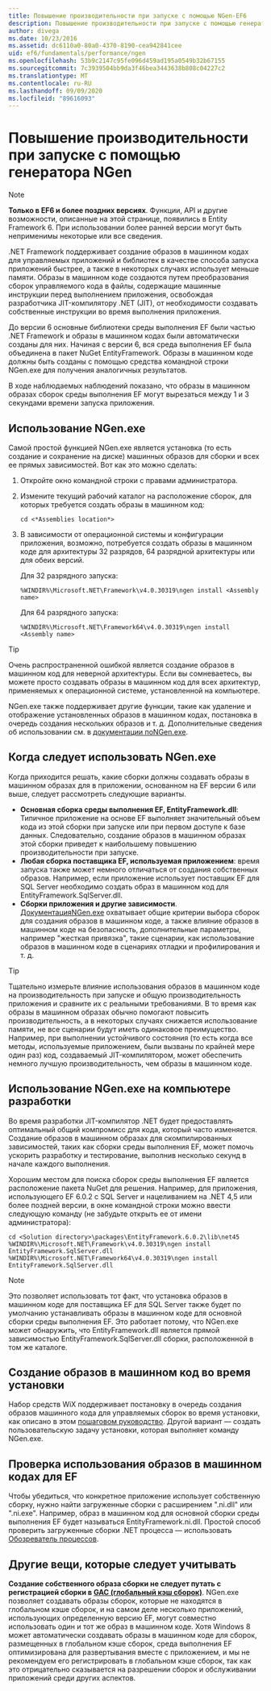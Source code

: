```yaml
---
title: Повышение производительности при запуске с помощью NGen-EF6
description: Повышение производительности при запуске с помощью генератора NGen в Entity Framework 6
author: divega
ms.date: 10/23/2016
ms.assetid: dc6110a0-80a0-4370-8190-cea942841cee
uid: ef6/fundamentals/performance/ngen
ms.openlocfilehash: 53b9c2147c95fe096d459ad195a0549b32b67155
ms.sourcegitcommit: 7c3939504bb9da3f46bea3443638b808c04227c2
ms.translationtype: MT
ms.contentlocale: ru-RU
ms.lasthandoff: 09/09/2020
ms.locfileid: "89616093"
---
```

# <a name="improving-startup-performance-with-ngen"></a>Повышение производительности при запуске с помощью генератора NGen
> [!NOTE]
> **Только в EF6 и более поздних версиях**. Функции, API и другие возможности, описанные на этой странице, появились в Entity Framework 6. При использовании более ранней версии могут быть неприменимы некоторые или все сведения.  

.NET Framework поддерживает создание образов в машинном кодах для управляемых приложений и библиотек в качестве способа запуска приложений быстрее, а также в некоторых случаях использует меньше памяти. Образы в машинном коде создаются путем преобразования сборок управляемого кода в файлы, содержащие машинные инструкции перед выполнением приложения, освобождая разработчика JIT-компилятору .NET (JIT), от необходимости создавать собственные инструкции во время выполнения приложения.  

До версии 6 основные библиотеки среды выполнения EF были частью .NET Framework и образы в машинном кодах были автоматически созданы для них. Начиная с версии 6, вся среда выполнения EF была объединена в пакет NuGet EntityFramework. Образы в машинном коде должны быть созданы с помощью средства командной строки NGen.exe для получения аналогичных результатов.  

В ходе наблюдаемых наблюдений показано, что образы в машинном образах сборок среды выполнения EF могут вырезаться между 1 и 3 секундами времени запуска приложения.  

## <a name="how-to-use-ngenexe"></a>Использование NGen.exe  

Самой простой функцией NGen.exe является установка (то есть создание и сохранение на диске) машинных образов для сборки и всех ее прямых зависимостей. Вот как это можно сделать:  

1. Откройте окно командной строки с правами администратора.
2. Измените текущий рабочий каталог на расположение сборок, для которых требуется создать образы в машинном код:

   ``` console
   cd <*Assemblies location*>  
   ```

3. В зависимости от операционной системы и конфигурации приложения, возможно, потребуется создать образы в машинном коде для архитектуры 32 разрядов, 64 разрядной архитектуры или для обеих версий.

   Для 32 разрядного запуска:

   ``` console
   %WINDIR%\Microsoft.NET\Framework\v4.0.30319\ngen install <Assembly name>  
   ```

   Для 64 разрядного запуска:
  
   ``` console
   %WINDIR%\Microsoft.NET\Framework64\v4.0.30319\ngen install <Assembly name>  
   ```

> [!TIP]
> Очень распространенной ошибкой является создание образов в машинном код для неверной архитектуры. Если вы сомневаетесь, вы можете просто создавать образы в машинном код для всех архитектур, применяемых к операционной системе, установленной на компьютере.  

NGen.exe также поддерживает другие функции, такие как удаление и отображение установленных образов в машинном кодах, постановка в очередь создания нескольких образов и т. д. Дополнительные сведения об использовании см. в [ документации поNGen.exe](https://msdn.microsoft.com/library/6t9t5wcf.aspx).  

## <a name="when-to-use-ngenexe"></a>Когда следует использовать NGen.exe  

Когда приходится решать, какие сборки должны создавать образы в машинном образах для в приложении, основанном на EF версии 6 или выше, следует рассмотреть следующие варианты.  

- **Основная сборка среды выполнения EF, EntityFramework.dll**: Типичное приложение на основе EF выполняет значительный объем кода из этой сборки при запуске или при первом доступе к базе данных. Следовательно, создание образов в машинном образах этой сборки приведет к наибольшему повышению производительности при запуске.  
- **Любая сборка поставщика EF, используемая приложением**: время запуска также может немного отличаться от создания собственных образов. Например, если приложение использует поставщик EF для SQL Server необходимо создать образ в машинном код для EntityFramework.SqlServer.dll.  
- **Сборки приложения и другие зависимости**. [ ДокументацияNGen.exe](https://msdn.microsoft.com/library/6t9t5wcf.aspx) охватывает общие критерии выбора сборок для создания образов в машинном коде, а также влияние образов в машинном коде на безопасность, дополнительные параметры, например "жесткая привязка", такие сценарии, как использование образов в машинном коде в сценариях отладки и профилирования и т. д.  

> [!TIP]
> Тщательно измерьте влияние использования образов в машинном коде на производительность при запуске и общую производительность приложения и сравните их с реальными требованиями. В то время как образы в машинном образах обычно помогают повысить производительность, а в некоторых случаях снижается использование памяти, не все сценарии будут иметь одинаковое преимущество. Например, при выполнении устойчивого состояния (то есть когда все методы, используемые приложением, были вызваны по крайней мере один раз) код, создаваемый JIT-компилятором, может обеспечить немного лучшую производительность, чем образы в машинном коде.  

## <a name="using-ngenexe-in-a-development-machine"></a>Использование NGen.exe на компьютере разработки  

Во время разработки JIT-компилятор .NET будет предоставлять оптимальный общий компромисс для кода, который часто изменяется. Создание образов в машинном образах для скомпилированных зависимостей, таких как сборки среды выполнения EF, может помочь ускорить разработку и тестирование, выполнив несколько секунд в начале каждого выполнения.  

Хорошим местом для поиска сборок среды выполнения EF является расположение пакета NuGet для решения. Например, для приложения, использующего EF 6.0.2 с SQL Server и нацеливанием на .NET 4,5 или более поздней версии, в окне командной строки можно ввести следующую команду (не забудьте открыть ее от имени администратора):  

```console
cd <Solution directory>\packages\EntityFramework.6.0.2\lib\net45
%WINDIR%\Microsoft.NET\Framework\v4.0.30319\ngen install EntityFramework.SqlServer.dll
%WINDIR%\Microsoft.NET\Framework64\v4.0.30319\ngen install EntityFramework.SqlServer.dll
```  

> [!NOTE]
> Это позволяет использовать тот факт, что установка образов в машинном коде для поставщика EF для SQL Server также будет по умолчанию устанавливать образы в машинном коде для основной сборки среды выполнения EF. Это работает потому, что NGen.exe может обнаружить, что EntityFramework.dll является прямой зависимостью EntityFramework.SqlServer.dll сборки, расположенной в том же каталоге.  

## <a name="creating-native-images-during-setup"></a>Создание образов в машинном код во время установки  

Набор средств WiX поддерживает постановку в очередь создания образов машинного кода для управляемых сборок во время установки, как описано в этом [пошаговом руководство](https://wixtoolset.org/documentation/manual/v3/howtos/files_and_registry/ngen_managed_assemblies.html). Другой вариант — создать пользовательскую задачу установки, которая выполняет команду NGen.exe.  

## <a name="verifying-that-native-images-are-being-used-for-ef"></a>Проверка использования образов в машинном кодах для EF  

Чтобы убедиться, что конкретное приложение использует собственную сборку, нужно найти загруженные сборки с расширением ".ni.dll" или ".ni.exe". Например, образ в машинном код для основной сборки среды выполнения EF будет называться EntityFramework.ni.dll. Простой способ проверить загруженные сборки .NET процесса — использовать [Обозреватель процессов](https://technet.microsoft.com/sysinternals/bb896653).  

## <a name="other-things-to-be-aware-of"></a>Другие вещи, которые следует учитывать  

**Создание собственного образа сборки не следует путать с регистрацией сборки в [GAC (глобальный кэш сборок)](https://msdn.microsoft.com/library/yf1d93sz.aspx)**. NGen.exe позволяет создавать образы сборок, которые не находятся в глобальном кэше сборок, и на самом деле несколько приложений, использующих определенную версию EF, могут совместно использовать один и тот же образ в машинном коде. Хотя Windows 8 может автоматически создавать образы в машинном коде для сборок, размещенных в глобальном кэше сборок, среда выполнения EF оптимизирована для развертывания вместе с приложением, и мы не рекомендуем его регистрировать в глобальном кэше сборок, так как это отрицательно сказывается на разрешении сборок и обслуживании приложений среди других аспектов.  

